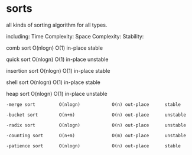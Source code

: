 # sorts
 all kinds of sorting algorithm for all types.

 including:				Time Complexity:	Space Complexity:	Stability:
 
 comb sort				O(nlogn)			O(1) in-place		stable

 quick sort				O(nlogn)			O(1) in-place		unstable
 	
 insertion sort 		O(nlogn)			O(1) in-place		stable
 	
 shell sort 			O(nlogn)			O(1) in-place		stable
 	
 heap sort				O(nlogn)			O(1) in-place		unstable
 	
	-merge sort 		O(nlogn)			O(n) out-place		stable

 	-bucket sort		O(n+m)				O(n) out-place		unstable
 	
 	-radix sort			O(nlogn)			O(n) out-place		unstable
 	
 	-counting sort		O(n+m)				O(m) out-place		unstable

	-patience sort		O(nlogn)			O(n) out-place		stable